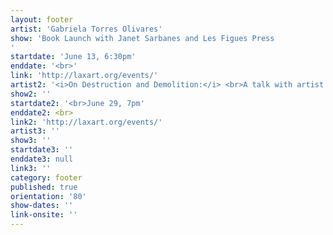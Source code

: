```yaml
---
layout: footer
artist: 'Gabriela Torres Olivares'
show: 'Book Launch with Janet Sarbanes and Les Figues Press
'
startdate: 'June 13, 6:30pm'
enddate: '<br>'
link: 'http://laxart.org/events/'
artist2: '<i>On Destruction and Demolition:</i> <br>A talk with artist Mary Ellen Carroll in anticipation of her <i>Demolition Derby</i>'
show2: ''
startdate2: '<br>June 29, 7pm'
enddate2: <br>
link2: 'http://laxart.org/events/'
artist3: ''
show3: ''
startdate3: ''
enddate3: null
link3: ''
category: footer
published: true
orientation: '80'
show-dates: ''
link-onsite: ''
---
```

